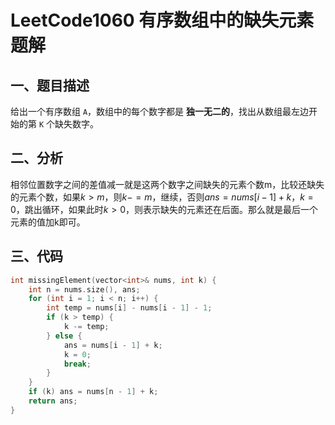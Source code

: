 # LeetCode1060 有序数组中的缺失元素 题解

## 一、题目描述

给出一个有序数组 `A`，数组中的每个数字都是 **独一无二的**，找出从数组最左边开始的第 `K` 个缺失数字。



## 二、分析

相邻位置数字之间的差值减一就是这两个数字之间缺失的元素个数m，比较还缺失的元素个数，如果$k>m$，则$k-=m$，继续，否则$ans = nums[i - 1] + k，k = 0$，跳出循环，如果此时$k>0$，则表示缺失的元素还在后面。那么就是最后一个元素的值加k即可。



## 三、代码

```c++
int missingElement(vector<int>& nums, int k) {
    int n = nums.size(), ans;
    for (int i = 1; i < n; i++) {
        int temp = nums[i] - nums[i - 1] - 1;
        if (k > temp) {
            k -= temp;
        } else {
            ans = nums[i - 1] + k;
            k = 0;
            break;
        }
    }
    if (k) ans = nums[n - 1] + k;
    return ans;
}
```

